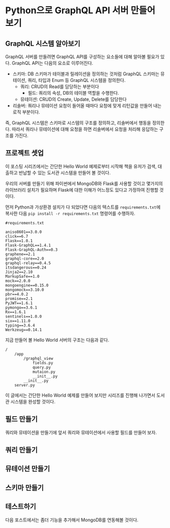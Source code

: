 # Python으로 GraphQL API 서버 만들어 보기

## GraphQL 시스템 알아보기
GraphQL 서버를 만들려면 GraphQL API를 구성하는 요소들에 대해 알아볼 필요가 있다. GraphQL API는 다음의 요소로 이루어진다.

- 스키마: DB 스키마가 테이블과 릴레이션을 정의하는 것처럼 GraphQL 스키마는 뮤테이션, 쿼리, 타입과 Enum 등 GraphQL 시스템을 정의한다.
    - 쿼리: CRUD의 Read를 담당하는 부분이다
        - 필드: 쿼리의 속성, DB의 테이블 역할을 수행한다.
    - 뮤테이션: CRUD의 Create, Update, Delete를 담당한다
- 리솔버: 쿼리나 뮤테이션 요청이 들어올 때마다 요청에 맞게 리턴값을 만들어 내는 로직 부분이다.

즉, GraphQL 시스템은 스키마로 시스템의 구조를 정의하고, 리솔버에서 행동을 정의한다. 따라서 쿼리나 뮤테이션에 대해 요청을 하면 리솔버에서 요청을 처리해 응답하는 구조를 가진다.

## 프로젝트 셋업
이 포스팅 시리즈에서는 간단한 Hello World 예제로부터 시작해 책을 유저가 검색, 대출하고 반납할 수 있는 도서관 시스템을 만들어 볼 것이다.

우리의 서버를 만들기 위해 파이썬에서 MongoDB와 Flask를 사용할 것이고 몇가지의 라이브러리 설치가 필요하며 Flask에 대한 이해가 어느정도 있다고 가정하여 진행할 것이다.

먼저 Python과 가상환경 설치가 다 되었다면 다음의 텍스트를 `requirements.txt`에 복사한 다음 `pip install -r requirements.txt` 명령어를 수행하자.

```
#requirements.txt

aniso8601==3.0.0
click==6.7
Flask==1.0.1
Flask-GraphQL==1.4.1
Flask-GraphQL-Auth==0.3
graphene==2.1
graphql-core==2.0
graphql-relay==0.4.5
itsdangerous==0.24
Jinja2==2.10
MarkupSafe==1.0
mock==2.0.0
mongoengine==0.15.0
mongomock==3.10.0
pbr==4.0.2
promise==2.1
PyJWT==1.6.1
pymongo==3.6.1
Rx==1.6.1
sentinels==1.0.0
six==1.11.0
typing==3.6.4
Werkzeug==0.14.1
```

지금 만들어 볼 Hello World 서버의 구조는 다음과 같다.
```
/
    /app
        /graphql_view
            fields.py
            query.py
            mutaion.py
            __init__.py
        __init__.py
    server.py
```
이 글에서는 간단한 Hello World 예제를 만들어 보지만 시리즈를 진행해 나가면서 도서관 시스템을 완성할 것이다.

## 필드 만들기
쿼리와 뮤테이션을 만들기에 앞서 쿼리와 뮤테이션에서 사용할 필드를 만들어 보자.

## 쿼리 만들기

## 뮤테이션 만들기

## 스키마 만들기

## 테스트하기

다음 포스트에서는 좀더 기능을 추가해서 MongoDB를 연동해볼 것이다.